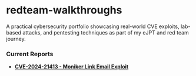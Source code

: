 # redteam-walkthroughs
A practical cybersecurity portfolio showcasing real-world CVE exploits, lab-based attacks, and pentesting techniques as part of my eJPT and red team journey.

### Current Reports

- [**CVE-2024-21413 - Moniker Link Email Exploit**](CVE-2024-21413-MonikerLink/README.md)
